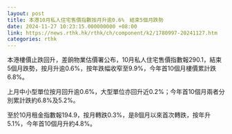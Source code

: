 ```yaml
---
layout: post
title: 本港10月私人住宅售價指數按月升逾0.6%　結束5個月跌勢
date: 2024-11-27 10:23:15.000000000 +08:00
link: https://news.rthk.hk/rthk/ch/component/k2/1780997-20241127.htm
categories: rthk
---
```


本港樓價止跌回升，差餉物業估價署公布，10月私人住宅售價指數報290.1，結束5個月跌勢，按月升逾0.6%，按年跌幅收窄至9.9%，今年首10個月樓價累計跌6.8%。

上月中小型單位按月回升逾0.6%，大型單位亦回升近0.2%；今年首10個月兩者分別累計跌約6.8%及5.2%。

至於10月租金指數報194.9，按月轉跌0.3%，是8個月以來首次轉跌，按年升5.1%，今年首10個月升約4.8%。
